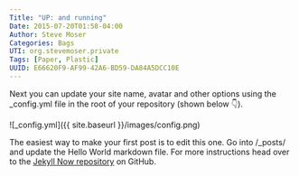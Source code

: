 ```yaml
---
Title: "UP: and running"
Date: 2015-07-20T01:58-04:00
Author: Steve Moser
Categories: Bags
UTI: org.stevemoser.private
Tags: [Paper, Plastic]
UUID: E66620F9-AF99-42A6-BD59-DA84A5DCC10E
---
```


Next you can update your site name, avatar and other options using the _config.yml file in the root of your repository (shown below :point_down:).

![_config.yml]({{ site.baseurl }}/images/config.png)

The easiest way to make your first post is to edit this one. Go into /_posts/ and update the Hello World markdown file. For more instructions head over to the [Jekyll Now repository](https://github.com/barryclark/jekyll-now) on GitHub.
